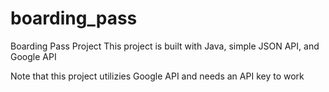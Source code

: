 # boarding_pass
Boarding Pass Project
This project is built with Java, simple JSON API, and Google API

Note that this project utilizies Google API and needs an API key to work
